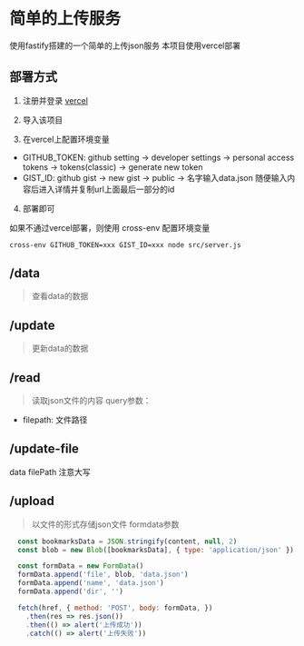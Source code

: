 # 简单的上传服务

使用fastify搭建的一个简单的上传json服务
本项目使用vercel部署

## 部署方式
1. 注册并登录 [vercel](https://vercel.com/)

2. 导入该项目

3. 在vercel上配置环境变量
  * GITHUB_TOKEN: github setting -> developer settings -> personal access tokens -> tokens(classic) -> generate new token
  * GIST_ID: github gist -> new gist -> public -> 名字输入data.json 随便输入内容后进入详情并复制url上面最后一部分的id

4. 部署即可

如果不通过vercel部署，则使用 cross-env 配置环境变量
```bash
cross-env GITHUB_TOKEN=xxx GIST_ID=xxx node src/server.js
```

## /data
> 查看data的数据

## /update
> 更新data的数据

## /read
> 读取json文件的内容
query参数：
* filepath: 文件路径

## /update-file
data
filePath 注意大写

## /upload
> 以文件的形式存储json文件
formdata参数
```js
  const bookmarksData = JSON.stringify(content, null, 2)
  const blob = new Blob([bookmarksData], { type: 'application/json' })

  const formData = new FormData()
  formData.append('file', blob, 'data.json')
  formData.append('name', 'data.json')
  formData.append('dir', '')

  fetch(href, { method: 'POST', body: formData, })
    .then(res => res.json())
    .then(() => alert('上传成功'))
    .catch(() => alert('上传失败'))
```